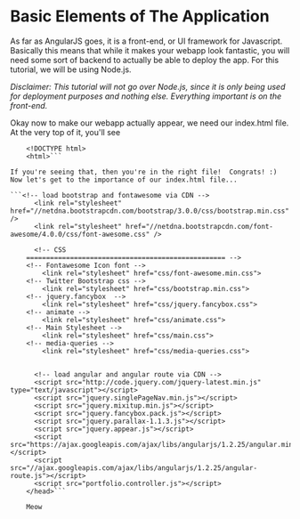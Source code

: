 # Basic Elements of The Application

As far as AngularJS goes, it is a front-end, or UI framework for Javascript.  Basically this means that while it makes your webapp look fantastic, you will need some sort of backend to actually be able to deploy the app.  For this tutorial, we will be using Node.js.  

*Disclaimer:  This tutorial will not go over Node.js, since it is only being used for deployment purposes and nothing else.  Everything important is on the front-end.*

Okay now to make our webapp actually appear, we need our index.html file.  At the very top of it, you'll see 
```<!-- index.html -->
    <!DOCTYPE html>
    <html>```
    
If you're seeing that, then you're in the right file!  Congrats! :) Now let's get to the importance of our index.html file...

```<!-- load bootstrap and fontawesome via CDN -->
      <link rel="stylesheet" href="//netdna.bootstrapcdn.com/bootstrap/3.0.0/css/bootstrap.min.css" />
      <link rel="stylesheet" href="//netdna.bootstrapcdn.com/font-awesome/4.0.0/css/font-awesome.css" />

      <!-- CSS
    ================================================== -->
    <!-- Fontawesome Icon font -->
        <link rel="stylesheet" href="css/font-awesome.min.css">
    <!-- Twitter Bootstrap css -->
        <link rel="stylesheet" href="css/bootstrap.min.css">
    <!-- jquery.fancybox  -->
        <link rel="stylesheet" href="css/jquery.fancybox.css">
    <!-- animate -->
        <link rel="stylesheet" href="css/animate.css">
    <!-- Main Stylesheet -->
        <link rel="stylesheet" href="css/main.css">
    <!-- media-queries -->
        <link rel="stylesheet" href="css/media-queries.css">


      <!-- load angular and angular route via CDN -->
      <script src="http://code.jquery.com/jquery-latest.min.js" type="text/javascript"></script>
      <script src="jquery.singlePageNav.min.js"></script>
      <script src="jquery.mixitup.min.js"></script>
      <script src="jquery.fancybox.pack.js"></script>
      <script src="jquery.parallax-1.1.3.js"></script>
      <script src="jquery.appear.js"></script>
      <script src="https://ajax.googleapis.com/ajax/libs/angularjs/1.2.25/angular.min.js"></script>
      <script src="//ajax.googleapis.com/ajax/libs/angularjs/1.2.25/angular-route.js"></script>
      <script src="portfolio.controller.js"></script>
    </head>```
    
    Meow
